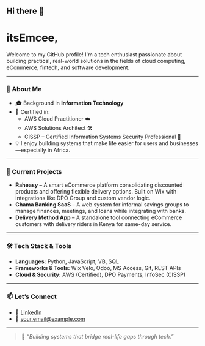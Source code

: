 ## Hi there 👋
# itsEmcee,


Welcome to my GitHub profile! I'm a tech enthusiast passionate about building practical, real-world solutions in the fields of cloud computing, eCommerce, fintech, and software development.

---

### 💼 About Me

- 🎓 Background in **Information Technology**
- 📜 Certified in:
  - AWS Cloud Practitioner ☁️
  - AWS Solutions Architect 🛠️
  - CISSP – Certified Information Systems Security Professional 🔐
- 💡 I enjoy building systems that make life easier for users and businesses—especially in Africa.

---

### 🚀 Current Projects

- **Raheasy** – A smart eCommerce platform consolidating discounted products and offering flexible delivery options. Built on Wix with integrations like DPO Group and custom vendor logic.
- **Chama Banking SaaS** – A web system for informal savings groups to manage finances, meetings, and loans while integrating with banks.
- **Delivery Method App** – A standalone tool connecting eCommerce customers with delivery riders in Kenya for same-day service.

---

### 🛠️ Tech Stack & Tools

- **Languages:** Python, JavaScript, VB, SQL
- **Frameworks & Tools:** Wix Velo, Odoo, MS Access, Git, REST APIs
- **Cloud & Security:** AWS (Certified), DPO Payments, InfoSec (CISSP)

---

### 📫 Let’s Connect

- 🔗 [LinkedIn](https://www.linkedin.com/in/mmc-ke25)
- 📧 your.email@example.com

---

> 💬 *“Building systems that bridge real-life gaps through tech.”*
